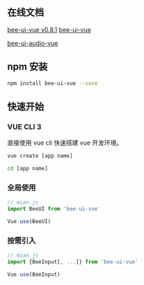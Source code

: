 ## 在线文档

[bee-ui-vue v0.8.1](https://dwyw.github.io/0.8.1/index.html)
[bee-ui-vue](https://dwyw.github.io/bee-ui/index.html)

[bee-ui-audio-vue](https://dwyw.github.io/bee-ui-audio/index.html)


## npm 安装


``` bash
npm install bee-ui-vue --save
```

## 快速开始

### VUE CLI 3

直接使用 vue cli 快速搭建 vue 开发环境。

``` bash
vue create [app name]

cd [app name]
```

### 全局使用

``` js
// mian.js
import BeeUI from 'bee-ui-vue'

Vue.use(BeeUI)
```

### 按需引入

``` js
// mian.js
import {BeeInput[, ...]} from 'bee-ui-vue'

Vue.use(BeeInput)
```